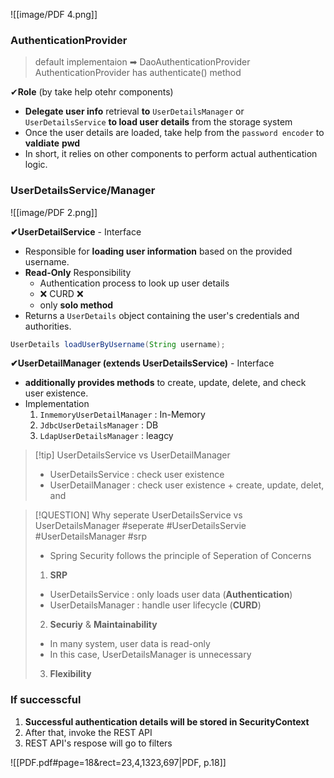 ![[image/PDF 4.png]]

### AuthenticationProvider
>default implementaion ➡ DaoAuthenticationProvider
>AuthenticationProvider has authenticate() method


✔**Role** (by take help otehr components)
- **Delegate user info** retrieval **to** `UserDetailsManager` or `UserDetailsService` **to load user details** from the storage system
- Once the user details are loaded, take help from the `password encoder` to **valdiate** **pwd**
- In short, it relies on other components to perform actual authentication logic.


### UserDetailsService/Manager
![[image/PDF 2.png]]

**✔UserDetailService** - Interface
- Responsible for **loading user information** based on the provided username.
- **Read-Only** Responsibility 
	- Authentication process to look up user details 
	- ❌ CURD ❌
	- only **solo method**
- Returns a `UserDetails` object containing the user's credentials and authorities.
```java
UserDetails loadUserByUsername(String username);
```

**✔UserDetailManager (extends UserDetailsService)** - Interface
- **additionally provides methods** to create, update, delete, and check user existence.
- Implementation
	1. `InmemoryUserDetailManager` : In-Memory
	2. `JdbcUserDetailsManager` : DB
	3. `LdapUserDetailsManager` : leagcy 
>[!tip] UserDetailsService vs UserDetailManager
>- UserDetailsService : check user existence 
>- UserDetailManager : check user existence + create, update, delet, and 



>[!QUESTION] Why seperate UserDetailsService vs UserDetailsManager
> #seperate #UserDetailsServie  #UserDetailsManager  #srp
>- Spring Security follows the principle of Seperation of Concerns
>1. **SRP** 
>	- UserDetailsService : only loads user data (**Authentication**)
>	- UserDetailsManager : handle user lifecycle (**CURD**)
>2. **Securiy** & **Maintainability** 
>	- In many system, user data is read-only
>	- In this case, UserDetailsManager is unnecessary
>3. **Flexibility** 



### If successcful 
1. **Successful authentication details will be stored in SecurityContext**
2. After that, invoke the REST API 
3. REST API's respose will go to filters 


![[PDF.pdf#page=18&rect=23,4,1323,697|PDF, p.18]]





